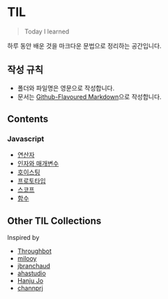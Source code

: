 # TIL
> Today I learned

하루 동안 배운 것을 마크다운 문법으로 정리하는 공간입니다.

## 작성 규칙
* 폴더와 파일명은 영문으로 작성합니다.
* 문서는 [Github-Flavoured Markdown](https://guides.github.com/features/mastering-markdown/)으로 작성합니다.

## Contents
### Javascript
* [연산자](https://github.com/Seonghui/TIL/blob/master/Javascript/operator.md)
* [인자와 매개변수](https://github.com/Seonghui/TIL/blob/master/Javascript/argument-parameter.md)
* [호이스팅](https://github.com/Seonghui/TIL/blob/master/Javascript/hoisting.md)
* [프로토타입](https://github.com/Seonghui/TIL/blob/master/Javascript/prototype.md)
* [스코프](https://github.com/Seonghui/TIL/blob/master/Javascript/scope.md)
* [함수](https://github.com/Seonghui/TIL/blob/master/Javascript/function.md)

## Other TIL Collections
Inspired by
* [Throughbot](https://github.com/thoughtbot/til)
* [milooy](https://github.com/milooy/TIL)
* [jbranchaud](https://github.com/jbranchaud/til)
* [ahastudio](https://github.com/ahastudio/til)
* [Hanju Jo](https://github.com/AWEEKJ/TIL)
* [channprj](https://github.com/channprj/TIL)


